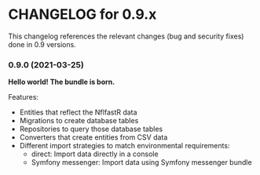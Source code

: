 CHANGELOG for 0.9.x
===================

This changelog references the relevant changes (bug and security fixes) done
in 0.9 versions.

### 0.9.0 (2021-03-25)

**Hello world! The bundle is born.**

Features:

* Entities that reflect the NflfastR data
* Migrations to create database tables
* Repositories to query those database tables
* Converters that create entities from CSV data
* Different import strategies to match environmental requirements:
  * direct: Import data directly in a console
  * Symfony messenger: Import data using Symfony messenger bundle
